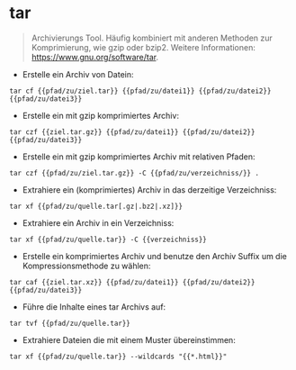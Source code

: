 # tar

> Archivierungs Tool.
> Häufig kombiniert mit anderen Methoden zur Komprimierung, wie gzip oder bzip2.
> Weitere Informationen: <https://www.gnu.org/software/tar>.

- Erstelle ein Archiv von Datein:

`tar cf {{pfad/zu/ziel.tar}} {{pfad/zu/datei1}} {{pfad/zu/datei2}} {{pfad/zu/datei3}}`

- Erstelle ein mit gzip komprimiertes Archiv:

`tar czf {{ziel.tar.gz}} {{pfad/zu/datei1}} {{pfad/zu/datei2}} {{pfad/zu/datei3}}`

- Erstelle ein mit gzip komprimiertes Archiv mit relativen Pfaden:

`tar czf {{pfad/zu/ziel.tar.gz}} -C {{pfad/zu/verzeichniss/}} .`

- Extrahiere ein (komprimiertes) Archiv in das derzeitige Verzeichniss:

`tar xf {{pfad/zu/quelle.tar[.gz|.bz2|.xz]}}`

- Extrahiere ein Archiv in ein Verzeichniss:

`tar xf {{pfad/zu/quelle.tar}} -C {{verzeichniss}}`

- Erstelle ein komprimiertes Archiv und benutze den Archiv Suffix um die Kompressionsmethode zu wählen:

`tar caf {{ziel.tar.xz}} {{pfad/zu/datei1}} {{pfad/zu/datei2}} {{pfad/zu/datei3}}`

- Führe die Inhalte eines tar Archivs auf:

`tar tvf {{pfad/zu/quelle.tar}}`

- Extrahiere Dateien die mit einem Muster übereinstimmen:

`tar xf {{pfad/zu/quelle.tar}} --wildcards "{{*.html}}"`
